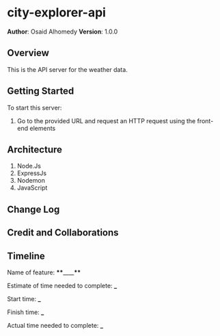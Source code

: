 # city-explorer-api

**Author**: Osaid Alhomedy
**Version**: 1.0.0

## Overview

This is the API server for the weather data.

## Getting Started

To start this server:

1. Go to the provided URL and request an HTTP request using the front-end elements

## Architecture

1. Node.Js
2. ExpressJs
3. Nodemon
4. JavaScript

## Change Log

<!-- Use this area to document the iterative changes made to your application as each feature is successfully implemented. Use time stamps. Here's an example:

01-01-2001 4:59pm - Application now has a fully-functional express server, with a GET route for the location resource. -->

## Credit and Collaborations

<!-- Give credit (and a link) to other people or resources that helped you build this application. -->

## Timeline

Name of feature: ******\*\*******\_\_\_\_******\*\*******

Estimate of time needed to complete: **\_**

Start time: **\_**

Finish time: **\_**

Actual time needed to complete: **\_**
